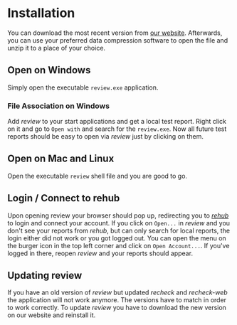 # Installation

You can download the most recent version from [our website](https://assets.retest.org/releases/review.html). Afterwards, you can use your preferred data compression software to open the file and unzip it to a place of your choice.

## Open on Windows

Simply open the executable `review.exe` application.

### File Association on Windows

Add *review* to your start applications and get a local test report. Right click on it and go to `Open with` and search for the `review.exe`. Now all future test reports should be easy to open via *review* just by clicking on them.

## Open on Mac and Linux

Open the executable `review` shell file and you are good to go.

## Login / Connect to rehub

Upon opening review your browser should pop up, redirecting you to [*rehub*](https://garkbit.prod.cloud.retest.org/dashboard) to login and connect your account. If you click on `Open...` in *review* and you don't see your reports from *rehub*, but can only search for local reports, the login either did not work or you got logged out. You can open the menu on the burger icon in the top left corner and click on `Open Account...`. If you've logged in there, reopen *review* and your reports should appear.

## Updating review

If you have an old version of *review* but updated *recheck* and *recheck-web* the application will not work anymore. The versions have to match in order to work correctly. To update *review* you have to download the new version on our website and reinstall it.
